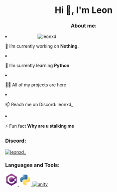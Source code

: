 <h1 align="center">Hi 👋, I'm Leon</h1>
<h3 align="center">About me:</h3>
<img align="right" alt="leonxd" width="400" src="https://miro.medium.com/v2/resize:fit:1000/0*_nTGrEkwvXxxmcHY.gif"

- 🔭 I’m currently working on **Nothing.**

- 🌱 I’m currently learning **Python**

- 👨‍💻 All of my projects are here

- 📫 Reach me on Discord: leonxd_
- ⚡ Fun fact **Why are u stalking me**

<h3 align="left">Discord:</h3>
<p align="left">
<a href="https://discord.com/users/660508577747828757" target="blank"><img align="center" src="https://raw.githubusercontent.com/rahuldkjain/github-profile-readme-generator/master/src/images/icons/Social/discord.svg" alt="leonxd_" height="30" width="40" /></a>
</p>

<h3 align="left">Languages and Tools:</h3>
<p align="left"> <a href="https://www.w3schools.com/cs/" target="_blank" rel="noreferrer"> <img src="https://raw.githubusercontent.com/devicons/devicon/master/icons/csharp/csharp-original.svg" alt="csharp" width="40" height="40"/> </a> <a href="https://www.python.org" target="_blank" rel="noreferrer"> <img src="https://raw.githubusercontent.com/devicons/devicon/master/icons/python/python-original.svg" alt="python" width="40" height="40"/> </a> <a href="https://unity.com/" target="_blank" rel="noreferrer"> <img src="https://www.vectorlogo.zone/logos/unity3d/unity3d-icon.svg" alt="unity" width="40" height="40"/> </a> </p>

</a></p><br><br>


